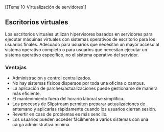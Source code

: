 [[Tema 10-Virtualización de servidores]]

## Escritorios virtuales
Los escritorios virtuales utilizan hipervisores basados en servidores para ejecutar máquinas virtuales con sistemas operativos de escritorio para los usuarios finales. Adecuado para usuarios que necesitan un mayor acceso al sistema operativo completo o para usuarios que necesitan ejecutar un sistema operativo específico, no el sistema operativo del servidor.

### Ventajas
+ Administración y control centralizados.
+ No hay sistemas físicos dispersos por toda una oficina o campus. 
+ La aplicación de parches/actualizaciones puede gestionarse de manera más eficiente. 
+ El mantenimiento fuera del horario laboral se simplifica.
+ Los procesos de Slipstream permiten preparar actualizaciones de antemano y aplicarlas rápidamente cuando los usuarios cierran sesión.
+ Revertir en caso de problemas es más sencillo.
+ Los usuarios pueden acceder fácilmente a varios sistemas con una carga administrativa mínima.